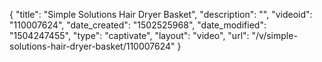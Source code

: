 {
    "title": "Simple Solutions Hair Dryer Basket",
    "description": "",
    "videoid": "110007624",
    "date_created": "1502525968",
    "date_modified": "1504247455",
    "type": "captivate",
    "layout": "video",
    "url": "\/v\/simple-solutions-hair-dryer-basket\/110007624"
}
